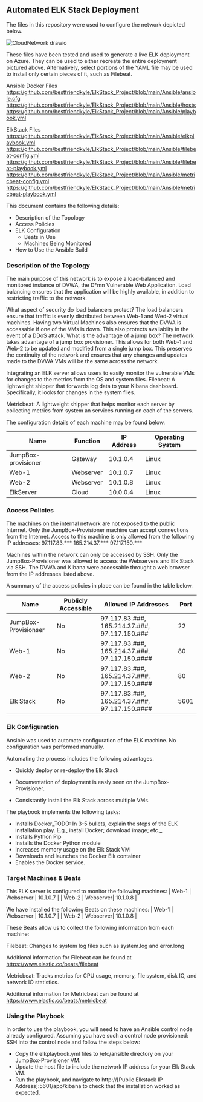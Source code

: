 ## Automated ELK Stack Deployment
The files in this repository were used to configure the network depicted below.

![CloudNetwork drawio](https://user-images.githubusercontent.com/89550625/146825868-b2752801-4712-4ae8-b983-e0b8878f41a6.png)


These files have been tested and used to generate a live ELK deployment on Azure. They can be used to either recreate the entire deployment pictured above. Alternatively, select portions of the YAML file may be used to install only certain pieces of it, such as Filebeat.

Ansible Docker Files
https://github.com/bestfriendkyle/ElkStack_Project/blob/main/Ansible/ansible.cfg
https://github.com/bestfriendkyle/ElkStack_Project/blob/main/Ansible/hosts
https://github.com/bestfriendkyle/ElkStack_Project/blob/main/Ansible/playbook.yml

ElkStack Files
https://github.com/bestfriendkyle/ElkStack_Project/blob/main/Ansible/elkplaybook.yml
https://github.com/bestfriendkyle/ElkStack_Project/blob/main/Ansible/filebeat-config.yml
https://github.com/bestfriendkyle/ElkStack_Project/blob/main/Ansible/filebeat-playbook.yml
https://github.com/bestfriendkyle/ElkStack_Project/blob/main/Ansible/metricbeat-config.yml
https://github.com/bestfriendkyle/ElkStack_Project/blob/main/Ansible/metricbeat-playbook.yml

This document contains the following details:
- Description of the Topology
- Access Policies
- ELK Configuration
  - Beats in Use
  - Machines Being Monitored
- How to Use the Ansible Build
### Description of the Topology
The main purpose of this network is to expose a load-balanced and monitored instance of DVWA, the D*mn Vulnerable Web Application.
Load balancing ensures that the application will be highly available, in addition to restricting traffic to the network.

What aspect of security do load balancers protect?
  The load balancers ensure that traffic is evenly distributed between Web-1 and Wed-2 virtual machines. Having two Virtual Machines also ensures that the DVWA is accessable if one of the VMs is down. This also protects availablity in the event of a DDoS attack.
What is the advantage of a jump box?
  The network takes advantage of a jump box provisioner. This allows for both Web-1 and Web-2 to be updated and modified from a single jump box. This preserves the continuity of the network and ensures that any changes and updates made to the DVWA VMs will be the same across the network. 
  
Integrating an ELK server allows users to easily monitor the vulnerable VMs for changes to the metrics from the OS and system files.
Filebeat: A lightweight shipper that forwards log data to your Kibana dashboard. Specifically, it looks for changes in the system files. 

Metricbeat: A lightweight shipper that helps monitor each server by collecting metrics from system an services running on each of the servers. 

The configuration details of each machine may be found below.


| Name     | Function | IP Address | Operating System |
|----------|----------|------------|------------------|
| JumpBox-provisioner | Gateway  | 10.1.0.4   | Linux            |
| Web-1   | Webserver | 10.1.0.7 | Linux |
| Web-2    | Webserver| 10.1.0.8 | Linux |
| ElkServer    | Cloud | 10.0.0.4 | Linux |
### Access Policies
The machines on the internal network are not exposed to the public Internet. 
Only the JumpBox-Provisioner machine can accept connections from the Internet. Access to this machine is only allowed from the following IP addresses:
97.117.83.***
165.214.37.***
97.117.150.***

Machines within the network can only be accessed by SSH.
Only the JumpBox-Provisioner was allowed to access the Webservers and Elk Stack via SSH. 
The DVWA and Kibana were accessable throught a web browser from the IP addresses listed above. 

A summary of the access policies in place can be found in the table below.

| Name     | Publicly Accessible | Allowed IP Addresses | Port |
|----------|---------------------|----------------------|----------------------|
| JumpBox-Provisionser | No              | 97.117.83.###, 165.214.37.###, 97.117.150.### | 22 |
| Web-1    | No                    |97.117.83.###, 165.214.37.###, 97.117.150.#### | 80 |
| Web-2   | No                    |97.117.83.###, 165.214.37.###, 97.117.150.#### | 80 |
|  Elk Stack        | No                    | 97.117.83.###, 165.214.37.###, 97.117.150.#### | 5601 |    

### Elk Configuration
Ansible was used to automate configuration of the ELK machine. No configuration was performed manually.

Automating the process includes the following advantages.

- Quickly deploy or re-deploy the Elk Stack

- Documentation of deployment is easly seen on the JumpBox-Provisioner.

- Consistantly install the Elk Stack across multiple VMs. 

The playbook implements the following tasks:
- Installs Docker_TODO: In 3-5 bullets, explain the steps of the ELK installation play. E.g., install Docker; download image; etc._
- Installs Python Pip
- Installs the Docker Python module
- Increases memory usage on the Elk Stack VM
- Downloads and launches the Docker Elk container
- Enables the Docker service.

### Target Machines & Beats
This ELK server is configured to monitor the following machines:
| Web-1   | Webserver | 10.1.0.7 |
| Web-2    | Webserver| 10.1.0.8 |

We have installed the following Beats on these machines:
| Web-1   | Webserver | 10.1.0.7 |
| Web-2    | Webserver| 10.1.0.8 |

These Beats allow us to collect the following information from each machine:

Filebeat: Changes to system log files such as system.log and error.long

Additional information for Filebeat can be found at https://www.elastic.co/beats/filebeat

Metricbeat: Tracks metrics for CPU usage, memory, file system, disk IO, and network IO statistics.

Additional information for Metricbeat can be found at https://www.elastic.co/beats/metricbeat
### Using the Playbook
In order to use the playbook, you will need to have an Ansible control node already configured. Assuming you have such a control node provisioned: 
SSH into the control node and follow the steps below:
- Copy the elkplaybook.yml files to /etc/ansible directory on your JumpBox-Provisioner VM.
- Update the host file to include the network IP address for your Elk Stack VM.
- Run the playbook, and navigate to http://[Public Elkstack IP Address]:5601/app/kibana to check that the installation worked as expected.
